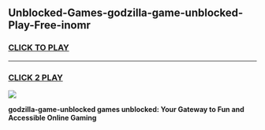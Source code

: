 
## Unblocked-Games-godzilla-game-unblocked-Play-Free-inomr
<h3>
<a href="https://premium76.site?title=godzilla-game-unblocked&ref=22A">CLICK TO PLAY</a></h3>
<hr>

<h3>
<a href="https://premium76.site?title=godzilla-game-unblocked&ref=22A">CLICK 2 PLAY</a>
  
</h3>

<a href="https://premium76.site?title=godzilla-game-unblocked&ref=22A"><img src="https://clearcache.store/games.png"></a>


**godzilla-game-unblocked games unblocked: Your Gateway to Fun and Accessible Online Gaming**
